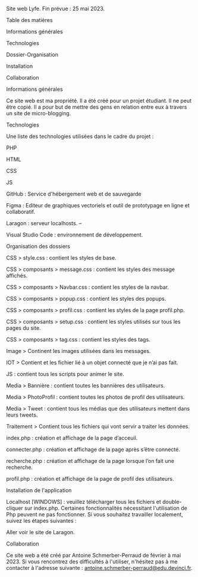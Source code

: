 Site web Lyfe. Fin prévue : 25 mai 2023.

 
Table des matières

Informations générales

Technologies

Dossier-Organisation

Installation

Collaboration

 
Informations générales

Ce site web est ma propriété. Il a été créé pour un projet étudiant. Il ne peut être copié. Il a pour but de mettre des gens en relation entre eux à travers un site de micro-blogging.

 

Technologies

Une liste des technologies utilisées dans le cadre du projet :

 

PHP

HTML

CSS

JS

GitHub : Service d'hébergement web et de sauvegarde

Figma : Editeur de graphiques vectoriels et outil de prototypage en ligne et collaboratif.

Laragon : serveur localhosts. –

Visual Studio Code : environnement de développement.

 

Organisation des dossiers

CSS > style.css : contient les styles de base.

CSS > composants > message.css : contient les styles des message affichés.

CSS > composants > Navbar.css : contient les styles de la navbar.

CSS > composants > popup.css : contient les styles des popups.

CSS > composants > profil.css : contient les styles de la page profil.php.

CSS > composants > setup.css : contient les styles utilisés sur tous les pages du site.

CSS > composants > tag.css : contient les styles des tags.

 

Image > Continent les images utilisées dans les messages.

IOT > Contient et les fichier lié à un objet connecté que je n’ai pas fait.

JS : contient tous les scripts pour animer le site.

Media > Bannière : contient toutes les bannières des utilisateurs.

Media > PhotoProfil : contient toutes les photos de profil des utilisateurs.

Media > Tweet : contient tous les médias que des utilisateurs mettent dans leurs tweets.

 

Traitement > Contient tous les fichiers qui vont servir a traiter les données.

 

index.php : création et affichage de la page d’acceuil.

connecter.php : création et affichage de la page après s’être connecté.

recherche.php : création et affichage de la page lorsque l’on fait une recherche.

profil.php : création et affichage de la page de profil des utilisateurs.

 

 

 

Installation de l'application

Localhost [WINDOWS] : veuillez télécharger tous les fichiers et double-cliquer sur index.php. Certaines fonctionnalités nécessitant l'utilisation de Php peuvent ne pas fonctionner. Si vous souhaitez travailler localement, suivez les étapes suivantes :

 

Aller voir le site de Laragon.

 

Collaboration

Ce site web a été créé par Antoine Schmerber-Perraud de février à mai 2023. Si vous rencontrez des difficultés à l'utiliser, n'hésitez pas à me contacter à l'adresse suivante : antoine.schmerber-perraud@edu.devinci.fr.
